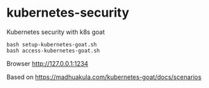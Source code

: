 # kubernetes-security
Kubernetes security with k8s goat

```
bash setup-kubernetes-goat.sh
bash access-kubernetes-goat.sh
```
Browser http://127.0.0.1:1234


Based on https://madhuakula.com/kubernetes-goat/docs/scenarios
